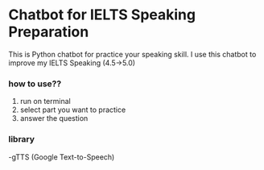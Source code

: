 # Chatbot for IELTS Speaking Preparation
This is Python chatbot for practice your speaking skill. I use this chatbot to improve my IELTS Speaking (4.5->5.0)
### how to use??
1. run on terminal
2. select part you want to practice
3. answer the question
### library
-gTTS (Google Text-to-Speech)
